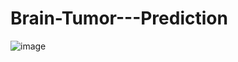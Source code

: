 # Brain-Tumor---Prediction

![image](https://github.com/ayanbhunia2002/Brain-Tumor---Prediction/assets/94762854/076af889-f4bf-47c3-a9f0-3479ed93285f)
